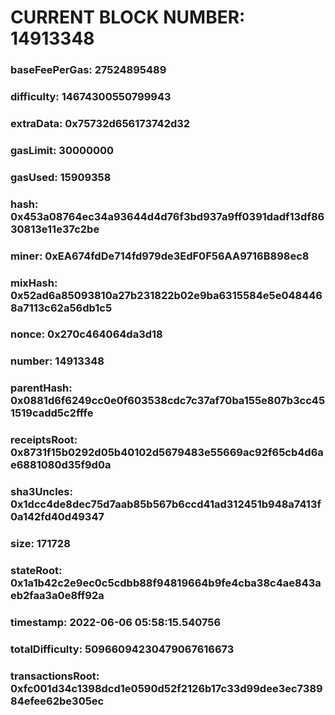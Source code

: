 # CURRENT BLOCK NUMBER: 14913348

### baseFeePerGas: 27524895489
### difficulty: 14674300550799943
### extraData: 0x75732d656173742d32
### gasLimit: 30000000
### gasUsed: 15909358
### hash: 0x453a08764ec34a93644d4d76f3bd937a9ff0391dadf13df8630813e11e37c2be
### miner: 0xEA674fdDe714fd979de3EdF0F56AA9716B898ec8
### mixHash: 0x52ad6a85093810a27b231822b02e9ba6315584e5e0484468a7113c62a56db1c5
### nonce: 0x270c464064da3d18
### number: 14913348
### parentHash: 0x0881d6f6249cc0e0f603538cdc7c37af70ba155e807b3cc451519cadd5c2fffe
### receiptsRoot: 0x8731f15b0292d05b40102d5679483e55669ac92f65cb4d6ae6881080d35f9d0a
### sha3Uncles: 0x1dcc4de8dec75d7aab85b567b6ccd41ad312451b948a7413f0a142fd40d49347
### size: 171728
### stateRoot: 0x1a1b42c2e9ec0c5cdbb88f94819664b9fe4cba38c4ae843aeb2faa3a0e8ff92a
### timestamp: 2022-06-06 05:58:15.540756
### totalDifficulty: 50966094230479067616673
### transactionsRoot: 0xfc001d34c1398dcd1e0590d52f2126b17c33d99dee3ec738984efee62be305ec
